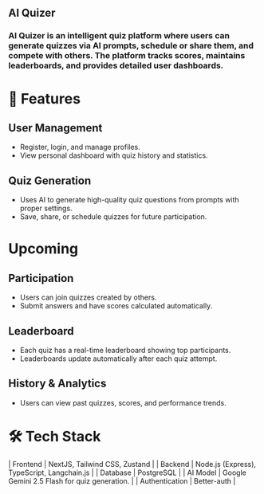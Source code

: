 ## AI Quizer

### AI Quizer is an intelligent quiz platform where users can generate quizzes via AI prompts, schedule or share them, and compete with others. The platform tracks scores, maintains leaderboards, and provides detailed user dashboards.

# 🌟 Features

## User Management

- Register, login, and manage profiles.
- View personal dashboard with quiz history and statistics.

## Quiz Generation

- Uses AI to generate high-quality quiz questions from prompts with proper settings.
- Save, share, or schedule quizzes for future participation.

# Upcoming

## Participation

- Users can join quizzes created by others.
- Submit answers and have scores calculated automatically.

## Leaderboard

- Each quiz has a real-time leaderboard showing top participants.
- Leaderboards update automatically after each quiz attempt.

## History & Analytics

- Users can view past quizzes, scores, and performance trends.

# 🛠 Tech Stack

| Frontend | NextJS, Tailwind CSS, Zustand |
| Backend | Node.js (Express), TypeScript, Langchain.js |
| Database | PostgreSQL |
| AI Model | Google Gemini 2.5 Flash for quiz generation. |
| Authentication | Better-auth |
